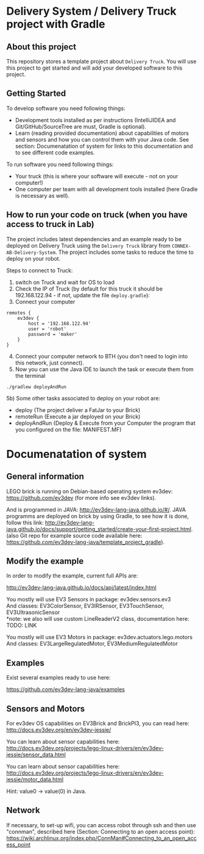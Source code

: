 # Delivery System / Delivery Truck project with Gradle

## About this project

This repository stores a template project about `Delivery Truck`. You will use this project to get started and will add your developed software to this project. 

## Getting Started

To develop software you need following things: 
- Development tools installed as per instructions (IntelliJIDEA and Git/GitHub/SourceTree are must, Gradle is optional).
- Learn (reading provided documentation) about capabilities of motors and sensors and how you can control them with your Java code. See section: Documenatation of system for links to this documentation and to see different code examples. 

To run software you need following things: 
- Your truck (this is where your software will execute - not on your computer!) 
- One computer per team with all development tools installed (here Gradle is necessary as well). 

## How to run your code on truck (when you have access to truck in Lab)

The project includes latest dependencies and an example ready to be deployed on Delivery Truck using the `Delivery Truck` library from `CONNEX-AB-Delivery-System`. The project includes some tasks to reduce the time to deploy on your robot.

Steps to connect to Truck: 
1) switch on Truck and wait for OS to load
2) Check the IP of Truck (by default for this truck it should be 192.168.122.94 - if not, update the file `deploy.gradle`):
3) Connect your computer 

```
remotes {
    ev3dev {
        host = '192.168.122.94'
        user = 'robot'
        password = 'maker'
    }
}
```

4) Connect your computer network to BTH (you don't need to login into this network, just connect). 
5) Now you can use the Java IDE to launch the task or execute them from the terminal

```
./gradlew deployAndRun
```

5b) Some other tasks associated to deploy on your robot are:

- deploy (The project deliver a FatJar to your Brick)
- remoteRun (Execute a jar deployed on your Brick)
- deployAndRun (Deploy & Execute from your Computer the program that you configured on the file: MANIFEST.MF)

# Documenatation of system

## General information

LEGO brick is running on Debian-based operating system ev3dev: https://github.com/ev3dev (for more info see ev3dev links).

And is programmed in JAVA: http://ev3dev-lang-java.github.io/#/. JAVA programms are deployed on brick by using Gradle,
to see how it is done, follow this link: http://ev3dev-lang-java.github.io/docs/support/getting_started/create-your-first-project.html.
(also Git repo for example source code available here: https://github.com/ev3dev-lang-java/template_project_gradle).

## Modify the example

In order to modify the example, current full APIs are:

http://ev3dev-lang-java.github.io/docs/api/latest/index.html

You mostly will use EV3 Sensors in package: ev3dev.sensors.ev3 <br />
And classes: EV3ColorSensor, EV3IRSensor, EV3TouchSensor, EV3UltrasonicSensor <br />
*note: we also will use custom LineReaderV2 class, documentation here: TODO: LINK <br />


You mostly will use EV3 Motors in package: ev3dev.actuators.lego.motors <br />
And classes: EV3LargeRegulatedMotor, EV3MediumRegulatedMotor

## Examples

Exist several examples ready to use here:

https://github.com/ev3dev-lang-java/examples

## Sensors and Motors

For ev3dev OS capabilities on EV3Brick and BrickPI3, you can read here: http://docs.ev3dev.org/en/ev3dev-jessie/

You can learn about sensor capabilities here: http://docs.ev3dev.org/projects/lego-linux-drivers/en/ev3dev-jessie/sensor_data.html

You can learn about sensor capabilities here: http://docs.ev3dev.org/projects/lego-linux-drivers/en/ev3dev-jessie/motor_data.html

Hint: value0 -> value(0) in Java.

## Network

If necessary, to set-up wifi, you can access robot through ssh and then use "connman", described here (Section: Connecting to an open access point):  https://wiki.archlinux.org/index.php/ConnMan#Connecting_to_an_open_access_point
